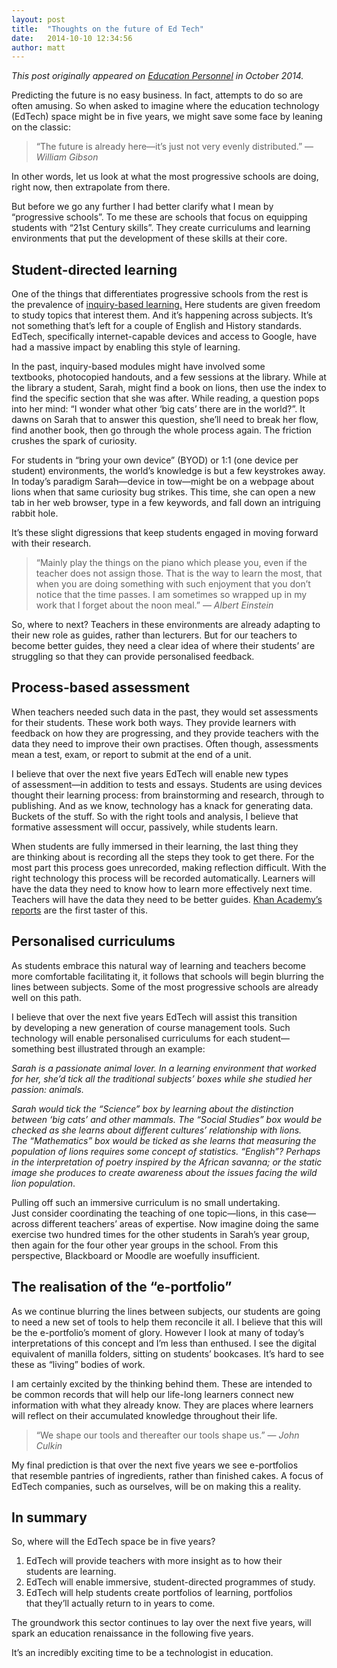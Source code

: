 ```yaml
---
layout: post
title:  "Thoughts on the future of Ed Tech"
date:   2014-10-10 12:34:56
author: matt
---
```

*This post originally appeared on [Education Personnel](http://edperson.co.nz/blog/thoughts-on-the-future-of-edtech-matt-kennedy) in October 2014.* 

Predicting the future is no easy business. In fact, attempts to do so are often amusing. So when asked to imagine where the education technology (EdTech) space might be in five years, we might save some face by leaning on the classic:

> “The future is already here—it’s just not very evenly distributed.”
> — *William Gibson*

In other words, let us look at what the most progressive schools are doing, right now, then extrapolate from there.

But before we go any further I had better clarify what I mean by “progressive schools”. To me these are schools that focus on equipping students with “21st Century skills”. They create curriculums and learning environments that put the development of these skills at their core.

## Student-directed learning
One of the things that differentiates progressive schools from the rest is the prevalence of [inquiry-based learning.](http://www.inquiringmind.co.nz/WhatIsInquiry.htm) Here students are given freedom to study topics that interest them. And it’s happening across subjects. It’s not something that’s left for a couple of English and History standards. EdTech, specifically internet-capable devices and access to Google, have had a massive impact by enabling this style of learning.

In the past, inquiry-based modules might have involved some textbooks, photocopied handouts, and a few sessions at the library. While at the library a student, Sarah, might find a book on lions, then use the index to find the specific section that she was after. While reading, a question pops into her mind: “I wonder what other ‘big cats’ there are in the world?”. It dawns on Sarah that to answer this question, she’ll need to break her flow, find another book, then go through the whole process again. The friction crushes the spark of curiosity.

For students in “bring your own device” (BYOD) or 1:1 (one device per student) environments, the world’s knowledge is but a few keystrokes away. In today’s paradigm Sarah—device in tow—might be on a webpage about lions when that same curiosity bug strikes. This time, she can open a new tab in her web browser, type in a few keywords, and fall down an intriguing rabbit hole. 

It’s these slight digressions that keep students engaged in moving forward with their research. 

> “Mainly play the things on the piano which please you, even if the teacher does not assign those. That is the way to learn the most, that when you are doing something with such enjoyment that you don’t notice that the time passes. I am sometimes so wrapped up in my work that I forget about the noon meal.”
> — *Albert Einstein*

So, where to next? Teachers in these environments are already adapting to their new role as guides, rather than lecturers. But for our teachers to become better guides, they need a clear idea of where their students’ are struggling so that they can provide personalised feedback.

## Process-based assessment
When teachers needed such data in the past, they would set assessments for their students. These work both ways. They provide learners with feedback on how they are progressing, and they provide teachers with the data they need to improve their own practises. Often though, assessments mean a test, exam, or report to submit at the end of a unit. 

I believe that over the next five years EdTech will enable new types of assessment—in addition to tests and essays. Students are using devices thought their learning process: from brainstorming and research, through to publishing. And as we know, technology has a knack for generating data. Buckets of the stuff. So with the right tools and analysis, I believe that formative assessment will occur, passively, while students learn. 

When students are fully immersed in their learning, the last thing they are thinking about is recording all the steps they took to get there. For the most part this process goes unrecorded, making reflection difficult. With the right technology this process will be recorded automatically. Learners will have the data they need to know how to learn more effectively next time. Teachers will have the data they need to be better guides. [Khan Academy’s reports](https://www.khanacademy.org/coach/demo) are the first taster of this.

## Personalised curriculums
As students embrace this natural way of learning and teachers become more comfortable facilitating it, it follows that schools will begin blurring the lines between subjects. Some of the most progressive schools are already well on this path.

I believe that over the next five years EdTech will assist this transition by developing a new generation of course management tools. Such technology will enable personalised curriculums for each student—something best illustrated through an example: 

*Sarah is a passionate animal lover. In a learning environment that worked for her, she’d tick all the traditional subjects’ boxes while she studied her passion: animals.*

*Sarah would tick the “Science” box by learning about the distinction between ‘big cats’ and other mammals. The “Social Studies” box would be checked as she learns about different cultures’ relationship with lions. The “Mathematics” box would be ticked as she learns that measuring the population of lions requires some concept of statistics. “English”? Perhaps in the interpretation of poetry inspired by the African savanna; or the static image she produces to create awareness about the issues facing the wild lion population*. 

Pulling off such an immersive curriculum is no small undertaking. Just consider coordinating the teaching of one topic—lions, in this case—across different teachers’ areas of expertise. Now imagine doing the same exercise two hundred times for the other students in Sarah’s year group, then again for the four other year groups in the school. From this perspective, Blackboard or Moodle are woefully insufficient.

## The realisation of the “e-portfolio”
As we continue blurring the lines between subjects, our students are going to need a new set of tools to help them reconcile it all. I believe that this will be the e-portfolio’s moment of glory. However I look at many of today’s interpretations of this concept and I’m less than enthused. I see the digital equivalent of manilla folders, sitting on students’ bookcases. It’s hard to see these as “living” bodies of work. 

I am certainly excited by the thinking behind them. These are intended to be common records that will help our life-long learners connect new information with what they already know. They are places where learners will reflect on their accumulated knowledge throughout their life.

> “We shape our tools and thereafter our tools shape us.”
> — *John Culkin*

My final prediction is that over the next five years we see e-portfolios that resemble pantries of ingredients, rather than finished cakes. A focus of EdTech companies, such as ourselves, will be on making this a reality.

## In summary
So, where will the EdTech space be in five years?

1.	EdTech will provide teachers with more insight as to how their students are learning.
2.	EdTech will enable immersive, student-directed programmes of study.
3.	EdTech will help students create portfolios of learning, portfolios that they’ll actually return to in years to come.

The groundwork this sector continues to lay over the next five years, will spark an education renaissance in the following five years.

It’s an incredibly exciting time to be a technologist in education.